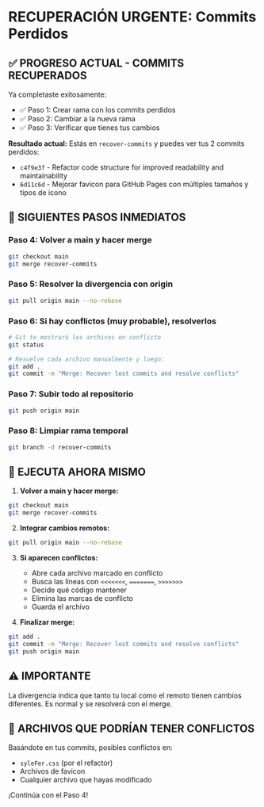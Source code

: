 # RECUPERACIÓN URGENTE: Commits Perdidos

## ✅ PROGRESO ACTUAL - COMMITS RECUPERADOS

Ya completaste exitosamente:
- ✅ Paso 1: Crear rama con los commits perdidos
- ✅ Paso 2: Cambiar a la nueva rama 
- ✅ Paso 3: Verificar que tienes tus cambios

**Resultado actual:** Estás en `recover-commits` y puedes ver tus 2 commits perdidos:
- `c4f9e3f` - Refactor code structure for improved readability and maintainability
- `6d11c6d` - Mejorar favicon para GitHub Pages con múltiples tamaños y tipos de icono

## 🚀 SIGUIENTES PASOS INMEDIATOS

### Paso 4: Volver a main y hacer merge
```bash
git checkout main
git merge recover-commits
```

### Paso 5: Resolver la divergencia con origin
```bash
git pull origin main --no-rebase
```

### Paso 6: Si hay conflictos (muy probable), resolverlos
```bash
# Git te mostrará los archivos en conflicto
git status

# Resuelve cada archivo manualmente y luego:
git add .
git commit -m "Merge: Recover lost commits and resolve conflicts"
```

### Paso 7: Subir todo al repositorio
```bash
git push origin main
```

### Paso 8: Limpiar rama temporal
```bash
git branch -d recover-commits
```

## 🔧 EJECUTA AHORA MISMO

1. **Volver a main y hacer merge:**
```bash
git checkout main
git merge recover-commits
```

2. **Integrar cambios remotos:**
```bash
git pull origin main --no-rebase
```

3. **Si aparecen conflictos:**
   - Abre cada archivo marcado en conflicto
   - Busca las líneas con `<<<<<<<`, `=======`, `>>>>>>>`
   - Decide qué código mantener
   - Elimina las marcas de conflicto
   - Guarda el archivo

4. **Finalizar merge:**
```bash
git add .
git commit -m "Merge: Recover lost commits and resolve conflicts"
git push origin main
```

## ⚠️ IMPORTANTE

La divergencia indica que tanto tu local como el remoto tienen cambios diferentes. Es normal y se resolverá con el merge.

## 📝 ARCHIVOS QUE PODRÍAN TENER CONFLICTOS

Basándote en tus commits, posibles conflictos en:
- `syleFer.css` (por el refactor)
- Archivos de favicon
- Cualquier archivo que hayas modificado

¡Continúa con el Paso 4!
